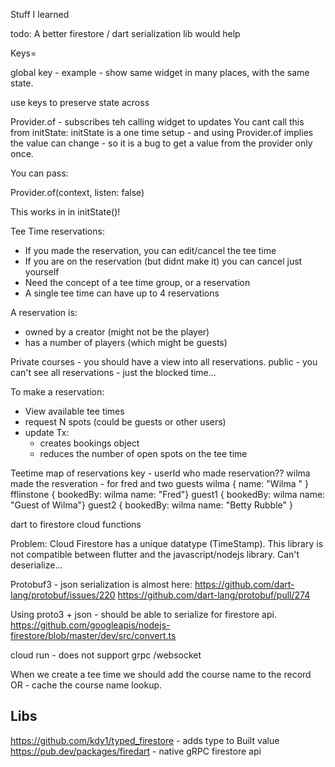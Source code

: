 Stuff I learned


todo: A better firestore / dart serialization lib would help



Keys= 

global key - example - show same widget in many places, with the same state. 

use keys to preserve state across 

Provider.of - subscribes teh calling widget to updates
You cant call this from initState: initState is a one time setup - and 
using Provider.of implies the value can change - so it is a bug to 
get a value from the provider only once. 

You can pass:

Provider.of<MyService>(context, listen: false)

This works in in initState()!

Tee Time reservations:

- If you made the reservation, you can edit/cancel the tee time
- If you are on the reservation (but didnt make it) you can cancel just yourself
- Need the concept of a tee time group, or a reservation
- A single tee time can have up to 4 reservations

A reservation is:
- owned by a creator (might not be the player)
- has a number of players (which might be guests)

Private courses - you should have a view into all reservations.
public - you can't see all reservations - just the blocked time...

To make a reservation:
- View available tee times
- request N spots (could be guests or other users)
- update Tx:
  - creates bookings object
  - reduces the number of open spots on the tee time
  
  
Teetime map of reservations
key - userId who made reservation??
wilma made the resveration - for fred and two guests
wilma { name: "Wilma " }
fflinstone { bookedBy: wilma  name: "Fred"}
guest1 { bookedBy: wilma name: "Guest of Wilma"}
guest2 { bookedBy:  wilma name: "Betty Rubble" }



dart to firestore cloud functions

Problem: Cloud Firestore has a unique datatype (TimeStamp). This library
is not compatible between flutter and the javascript/nodejs library. 
Can't deserialize...


Protobuf3 - json serialization is almost here:
https://github.com/dart-lang/protobuf/issues/220
https://github.com/dart-lang/protobuf/pull/274

Using proto3 + json - should be able to serialize for firestore api.
https://github.com/googleapis/nodejs-firestore/blob/master/dev/src/convert.ts

cloud run - does not support grpc /websocket




When we create a tee time we should add the course name to the record
OR - cache the course name lookup.


Libs
----
https://github.com/kdy1/typed_firestore - adds type to Built value
https://pub.dev/packages/firedart - native gRPC firestore api


